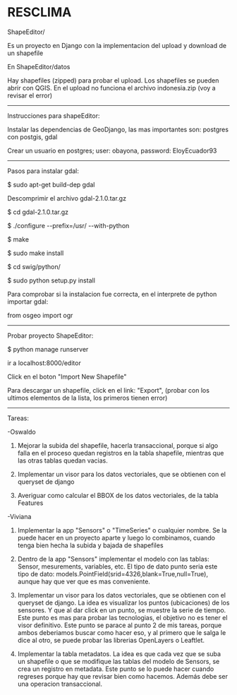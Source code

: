 # RESCLIMA

ShapeEditor/ 

Es un proyecto en Django con la implementacion del upload y download de un shapefile


En ShapeEditor/datos

Hay shapefiles (zipped) para probar el upload. Los shapefiles se pueden abrir con QGIS. En el upload no funciona el archivo indonesia.zip (voy a revisar el error)

-------------------------
Instrucciones para shapeEditor:

Instalar las dependencias de GeoDjango, las mas importantes son: postgres con postgis, gdal

Crear un usuario en postgres; user: obayona, password: EloyEcuador93

-------------------------
Pasos para instalar gdal:

$ sudo apt-get build-dep gdal

Descomprimir el archivo gdal-2.1.0.tar.gz

$ cd gdal-2.1.0.tar.gz

$ ./configure  --prefix=/usr/ --with-python

$ make

$ sudo make install

$ cd swig/python/

$ sudo python setup.py install

Para comprobar si la instalacion fue correcta, en el interprete de python importar gdal:

from osgeo import ogr

--------------
Probar proyecto ShapeEditor:

$ python manage runserver

ir a localhost:8000/editor

Click en el boton "Import New Shapefile" 

Para descargar un shapefile, click en el link: "Export", (probar con los ultimos elementos de la lista, los primeros tienen error)


-------------------
Tareas:

-Oswaldo

1) Mejorar la subida del shapefile, hacerla transaccional, porque si algo falla en el proceso
quedan registros en la tabla shapefile, mientras que las otras tablas quedan vacias.

2) Implementar un visor para los datos vectoriales, que se obtienen con el queryset de django

3) Averiguar como calcular el BBOX de los datos vectoriales, de la tabla Features

-Viviana

1) Implementar la app "Sensors" o "TimeSeries" o cualquier nombre. Se la puede hacer en un proyecto aparte y luego lo combinamos, cuando tenga bien hecha la subida y bajada de shapefiles

2) Dentro de la app "Sensors" implementar el modelo con las tablas: Sensor, mesurements, variables, etc. El tipo de dato punto seria este tipo de dato: models.PointField(srid=4326,blank=True,null=True), aunque hay que ver que es mas conveniente.

3)  Implementar un visor para los datos vectoriales, que se obtienen con el queryset de django. La idea es visualizar los puntos (ubicaciones) de los sensores.
Y que al dar click en un punto, se muestre la serie de tiempo. Este punto es mas para probar las tecnologias, el objetivo no es tener el visor definitivo. Este punto se parace al punto 2 de mis tareas, porque ambos deberiamos buscar como hacer eso, y al primero que le salga le dice al otro, se puede probar las librerias OpenLayers o Leaftlet.

4) Implementar la tabla metadatos. La idea es que cada vez que se suba un shapefile o que se modifique las tablas del modelo de Sensors, se crea un registro en metadata.
Este punto se lo puede hacer cuando regreses porque hay que revisar bien como hacemos. Además debe ser una operacion transaccional.
